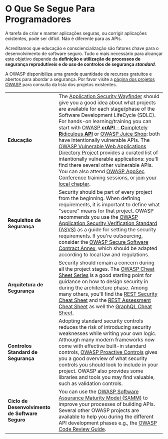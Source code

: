 # O Que Se Segue Para Programadores

A tarefa de criar e manter aplicações seguras, ou corrigir aplicações 
existentes, pode ser difícil. Não é diferente para as APIs.

Acreditamos que educação e consciencialização são fatores chave para o
desenvolvimento de software seguro. Tudo o mais necessário para alcançar este
objetivo depende da **definição e utilização de processos de segurança
reprodutíveis e do uso de controlos de segurança _standard_**.

A OWASP disponibiliza uma grande quantidade de recursos gratuitos e abertos para
abordar a segurança. Por favor visite a [página dos projetos OWASP][1] para 
consulta da lista dos projetos existentes.

| | |
|-|-|
| **Educação** | The [Application Security Wayfinder][2] should give you a good idea about what projects are available for each stage/phase of the Software Development LifeCycle (SDLC). For hands-on learning/training you can start with [OWASP **crAPI** - **C**ompletely **R**idiculous **API**][3] or [OWASP Juice Shop][4]: both have intentionally vulnerable APIs. The [OWASP Vulnerable Web Applications Directory Project][5] provides a curated list of intentionally vulnerable applications: you'll find there several other vulnerable APIs. You can also attend [OWASP AppSec Conference][6] training sessions, or [join your local chapter][7]. |
| **Requisitos de Segurança** | Security should be part of every project from the beginning. When defining requirements, it is important to define what "secure" means for that project. OWASP recommends you use the [OWASP Application Security Verification Standard (ASVS)][8] as a guide for setting the security requirements. If you're outsourcing, consider the [OWASP Secure Software Contract Annex][9], which should be adapted according to local law and regulations. |
| **Arquitetura de Segurança** | Security should remain a concern during all the project stages. The [OWASP Cheat Sheet Series][10] is a good starting point for guidance on how to design security in during the architecture phase. Among many others, you'll find the [REST Security Cheat Sheet][11] and the [REST Assessment Cheat Sheet][12] as well the [GraphQL Cheat Sheet][13]. |
| **Controlos Standard de Segurança** | Adopting standard security controls reduces the risk of introducing security weaknesses while writing your own logic. Although many modern frameworks now come with effective built-in standard controls, [OWASP Proactive Controls][14] gives you a good overview of what security controls you should look to include in your project. OWASP also provides some libraries and tools you may find valuable, such as validation controls. |
| **Ciclo de Desenvolvimento de Software Seguro** | You can use the [OWASP Software Assurance Maturity Model (SAMM)][15] to improve your processes of building APIs. Several other OWASP projects are available to help you during the different API development phases e.g., the [OWASP Code Review Guide][16]. |

[1]: https://owasp.org/projects/
[2]: https://owasp.org/projects/#owasp-projects-the-sdlc-and-the-security-wayfinder
[3]: https://owasp.org/www-project-crapi/
[4]: https://owasp.org/www-project-juice-shop/
[5]: https://owasp.org/www-project-vulnerable-web-applications-directory/
[6]: https://owasp.org/events/
[7]: https://owasp.org/chapters/
[8]: https://owasp.org/www-project-application-security-verification-standard/
[9]: https://owasp.org/www-community/OWASP_Secure_Software_Contract_Annex
[10]: https://cheatsheetseries.owasp.org/
[11]: https://cheatsheetseries.owasp.org/cheatsheets/REST_Security_Cheat_Sheet.html
[12]: https://cheatsheetseries.owasp.org/cheatsheets/REST_Assessment_Cheat_Sheet.html
[13]: https://cheatsheetseries.owasp.org/cheatsheets/GraphQL_Cheat_Sheet.html
[14]: https://owasp.org/www-project-proactive-controls/
[15]: https://owasp.org/www-project-samm/
[16]: https://owasp.org/www-project-code-review-guide/
